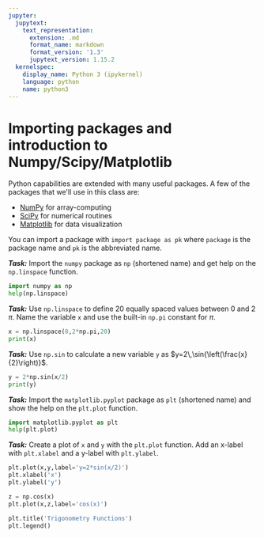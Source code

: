 ```yaml
---
jupyter:
  jupytext:
    text_representation:
      extension: .md
      format_name: markdown
      format_version: '1.3'
      jupytext_version: 1.15.2
  kernelspec:
    display_name: Python 3 (ipykernel)
    language: python
    name: python3
---
```


# Importing packages and introduction to Numpy/Scipy/Matplotlib
Python capabilities are extended with many useful packages. A few of the packages that we'll use in this class are:

- [NumPy](https://www.numpy.org/) for array-computing
- [SciPy](https://www.scipy.org/) for numerical routines
- [Matplotlib](https://www.matplotlib.org/) for data visualization

You can import a package with ```import package as pk``` where ```package``` is the package name and ```pk``` is the abbreviated name.


***Task:*** Import the ```numpy``` package as ```np``` (shortened name) and get help on the ```np.linspace``` function.

```python
import numpy as np
help(np.linspace)
```

***Task:*** Use ```np.linspace``` to define 20 equally spaced values between $0$ and $2\,\pi$. Name the variable ```x``` and use the built-in ```np.pi``` constant for $\pi$.

```python
x = np.linspace(0,2*np.pi,20)
print(x)
```

***Task:*** Use ```np.sin``` to calculate a new variable ```y``` as $y=2\,\sin{\left(\frac{x}{2}\right)}$.

```python
y = 2*np.sin(x/2)
print(y)
```

***Task:*** Import the ```matplotlib.pyplot``` package as ```plt``` (shortened name) and show the help on the ```plt.plot``` function.

```python
import matplotlib.pyplot as plt
help(plt.plot)
```

***Task:*** Create a plot of ```x``` and ```y``` with the ```plt.plot``` function. Add an x-label with ```plt.xlabel``` and a y-label with ```plt.ylabel```.

```python
plt.plot(x,y,label='y=2*sin(x/2)')
plt.xlabel('x')
plt.ylabel('y')

z = np.cos(x)
plt.plot(x,z,label='cos(x)')

plt.title('Trigonometry Functions')
plt.legend()
```
